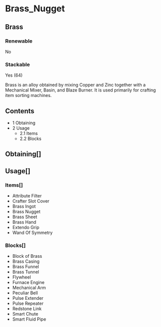 # Brass_Nugget

## Brass

### Renewable

No

### Stackable

Yes (64)

Brass is an alloy obtained by mixing Copper and Zinc together with a Mechanical Mixer, Basin, and Blaze Burner. It is used primarily for crafting item sorting machines.

## Contents

- 1 Obtaining
- 2 Usage
    - 2.1 Items
    - 2.2 Blocks

## Obtaining[]

## Usage[]

### Items[]

- Attribute Filter
- Crafter Slot Cover
- Brass Ingot
- Brass Nugget
- Brass Sheet
- Brass Hand
- Extendo Grip
- Wand Of Symmetry

### Blocks[]

- Block of Brass
- Brass Casing
- Brass Funnel
- Brass Tunnel
- Flywheel
- Furnace Engine
- Mechanical Arm
- Peculiar Bell
- Pulse Extender
- Pulse Repeater
- Redstone Link
- Smart Chute
- Smart Fluid Pipe